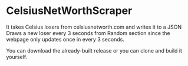 # CelsiusNetWorthScraper
It takes Celsius losers from celsiusnetworth.com and writes it to a JSON
Draws a new loser every 3 seconds from Random section since the webpage only updates once in every 3 seconds.

You can download the already-built release or you can clone and build it yourself.
